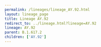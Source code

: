 ```yaml
---
permalink: /lineages/lineage_AY.92.html
layout: lineage_page
title: Lineage AY.92
redirect_to: ../lineage.html?lineage=AY.92
lineage: AY.92
parent: B.1.617.2
children: ['AY.92']
---
```

